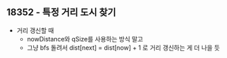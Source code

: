 ## 18352 - 특정 거리 도시 찾기
- 거리 갱신할 때
  - nowDistance와 qSize를 사용하는 방식 말고
  - 그냥 bfs 돌려서 dist[next] = dist[now] + 1 로 거리 갱신하는 게 더 나을 듯
